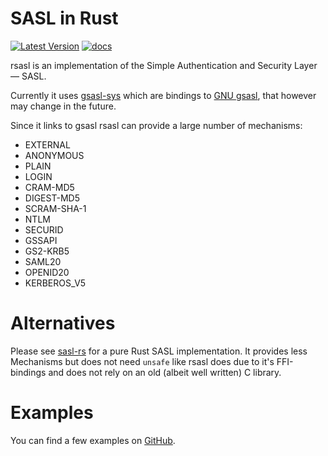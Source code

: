 # SASL in Rust

[![Latest Version]][crates.io] [![docs]][docs.rs]

rsasl is an implementation of the Simple Authentication and Security Layer — SASL.

Currently it uses [gsasl-sys](https://crates.io/crates/gsasl-sys) which are bindings to [GNU gsasl](https://www.gnu.org/software/gsasl), that however may change in the future.

Since it links to gsasl rsasl can provide a large number of mechanisms:
- EXTERNAL
- ANONYMOUS
- PLAIN
- LOGIN
- CRAM-MD5
- DIGEST-MD5
- SCRAM-SHA-1
- NTLM
- SECURID
- GSSAPI
- GS2-KRB5
- SAML20
- OPENID20
- KERBEROS_V5


# Alternatives

Please see [sasl-rs](https://gitlab.com/xmpp-rs/sasl-rs) for a pure Rust SASL
implementation. It provides less Mechanisms but does not need `unsafe` like
rsasl does due to it's FFI-bindings and does not rely on an old (albeit
well written) C library.

# Examples

You can find a few examples on [GitHub](examples/).

[Latest Version]: https://img.shields.io/crates/v/rsasl.svg
[crates.io]: https://crates.io/crates/rsasl
[docs]: https://docs.rs/rsasl/badge.svg
[docs.rs]: https://docs.rs/rsasl/
